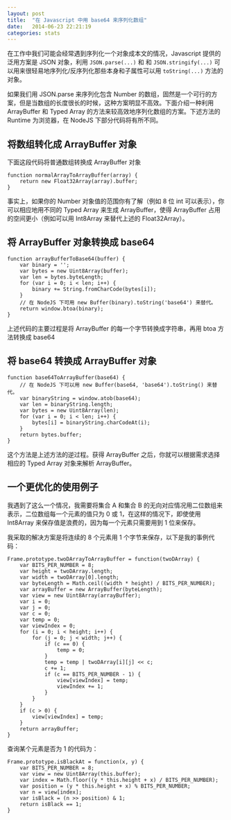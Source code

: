 ```yaml
---
layout: post
title:  "在 Javascript 中用 base64 来序列化数组"
date:   2014-06-23 22:21:19
categories: stats
---
```


在工作中我们可能会经常遇到序列化一个对象成本文的情况，Javascript 提供的泛用方案是 JSON 对象，利用 `JSON.parse(...)` 和 和 `JSON.stringify(...)` 可以用来很轻易地序列化/反序列化那些本身和子属性可以用 `toString(...)` 方法的对象。

如果我们用 JSON.parse 来序列化包含 Number 的数组，固然是一个可行的方案，但是当数组的长度很长的时候，这种方案明显不高效。下面介绍一种利用 ArrayBuffer 和 Typed Array 的方法来较高效地序列化数组的方案。下述方法的 Runtime 为浏览器，在 NodeJS 下部分代码将有所不同。

## 将数组转化成 ArrayBuffer 对象

下面这段代码将普通数组转换成 ArrayBuffer 对象

    function normalArrayToArrayBuffer(array) {
        return new Float32Array(array).buffer;
    }

事实上，如果你的 Number 对象值的范围你有了解（例如 8 位 int 可以表示），你可以相应地用不同的 Typed Array 来生成 ArrayBuffer，使得 ArrayBuffer 占用的空间更小（例如可以用 Int8Array 来替代上述的 Float32Array）。

## 将 ArrayBuffer 对象转换成 base64

    function arrayBufferToBase64(buffer) {
        var binary = '';
        var bytes = new Uint8Array(buffer);
        var len = bytes.byteLength;
        for (var i = 0; i < len; i++) {
            binary += String.fromCharCode(bytes[i]);
        }
        // 在 NodeJS 下可用 new Buffer(binary).toString('base64') 来替代。
        return window.btoa(binary);
    }

上述代码的主要过程是将 ArrayBuffer 的每一个字节转换成字符串，再用 btoa 方法转换成 base64

## 将 base64 转换成 ArrayBuffer 对象

    function base64ToArrayBuffer(base64) {
        // 在 NodeJS 下可以用 new Buffer(base64, 'base64').toString() 来替代。
        var binaryString = window.atob(base64);
        var len = binaryString.length;
        var bytes = new Uint8Array(len);
        for (var i = 0; i < len; i++) {
            bytes[i] = binaryString.charCodeAt(i);
        }
        return bytes.buffer;
    }

这个方法是上述方法的逆过程。获得 ArrayBuffer 之后，你就可以根据需求选择相应的 Typed Array 对象来解析 ArrayBuffer。

## 一个更优化的使用例子

我遇到了这么一个情况，我需要将集合 A 和集合 B 的无向对应情况用二位数组来表示，二位数组每一个元素的值只为 0 或 1，在这样的情况下，即使使用 Int8Array 来保存值是浪费的，因为每一个元素只需要用到 1 位来保存。

我采取的解决方案是将连续的 8 个元素用 1 个字节来保存，以下是我的事例代码：

    Frame.prototype.twoDArrayToArrayBuffer = function(twoDArray) {
        var BITS_PER_NUMBER = 8;
        var height = twoDArray.length;
        var width = twoDArray[0].length;
        var byteLength = Math.ceil((width * height) / BITS_PER_NUMBER);
        var arrayBuffer = new ArrayBuffer(byteLength);
        var view = new Uint8Array(arrayBuffer);
        var i = 0;
        var j = 0;
        var c = 0;
        var temp = 0;
        var viewIndex = 0;
        for (i = 0; i < height; i++) {
            for (j = 0; j < width; j++) {
                if (c == 0) {
                    temp = 0;
                }
                temp = temp | twoDArray[i][j] << c;
                c += 1;
                if (c == BITS_PER_NUMBER - 1) {
                    view[viewIndex] = temp;
                    viewIndex += 1;
                }
            }
        }
        if (c > 0) {
            view[viewIndex] = temp;
        }
        return arrayBuffer;
    }

查询某个元素是否为 1 的代码为：

    Frame.prototype.isBlackAt = function(x, y) {
        var BITS_PER_NUMBER = 8;
        var view = new Uint8Array(this.buffer);
        var index = Math.floor((y * this.height + x) / BITS_PER_NUMBER);
        var position = (y * this.height + x) % BITS_PER_NUMBER;
        var n = view[index];
        var isBlack = (n >> position) & 1;
        return isBlack == 1;
    }